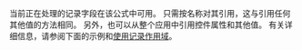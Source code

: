 当前正在处理的记录字段在该公式中可用。  只需按名称对其引用，这与引用任何其他值的方法相同。  另外，也可以从整个应用中引用控件属性和其他值。  有关详细信息，请参阅下面的示例和[使用记录作用域](../working-with-tables.md#record-scope)。 

